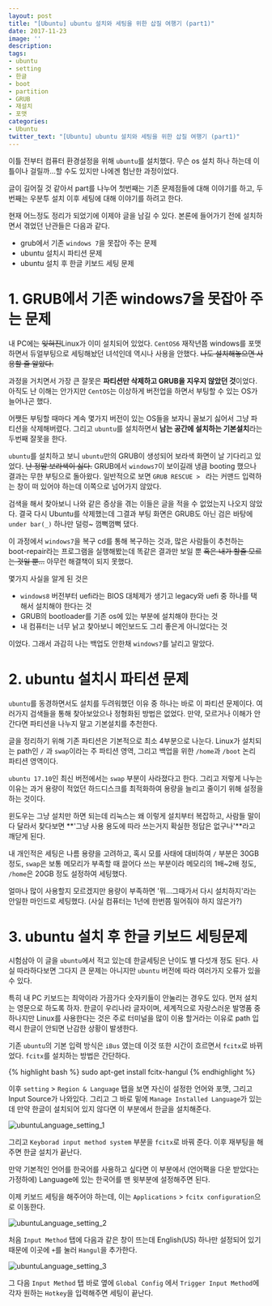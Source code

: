 ```yaml
---
layout: post
title: "[Ubuntu] ubuntu 설치와 세팅을 위한 삽질 여행기 (part1)"
date: 2017-11-23
image: ''
description:
tags:
- ubuntu
- setting
- 한글
- boot
- partition
- GRUB
- 재설치
- 포맷
categories:
- Ubuntu
twitter_text: "[Ubuntu] ubuntu 설치와 세팅을 위한 삽질 여행기 (part1)"
---
```


  이틀 전부터 컴퓨터 환경설정을 위해 `ubuntu`를 설치했다. 무슨 os 설치 하나 하는데 이틀이나 걸릴까...할 수도 있지만 나에겐 험난한 과정이었다.  

  글이 길어질 것 같아서 part를 나누어 첫번째는 기존 문제점들에 대해 이야기를 하고, 두번째는 우분투 설치 이후 세팅에 대해 이야기를 하려고 한다.

  현재 어느정도 정리가 되었기에 이제야 글을 남길 수 있다. 본론에 들어가기 전에 설치하면서 겪었던 난관들은 다음과 같다.  

  - grub에서 기존 `windows 7`을 못잡아 주는 문제
  - ubuntu 설치시 파티션 문제
  - ubuntu 설치 후 한글 키보드 세팅 문제

# 1. GRUB에서 기존 windows7을 못잡아 주는 문제

  내 PC에는 ~~잊혀진~~Linux가 이미 설치되어 있었다. `CentOS6`
  재작년쯤 windows를 포맷하면서 듀얼부팅으로 세팅해놨던 녀석인데 역시나 사용을 안했다. ~~나도 설치해놓으면 사용할 줄 알았다.~~  

  과정을 거치면서 가장 큰 잘못은  **파티션만 삭제하고 GRUB을 지우지 않았던 것**이었다. 아직도 난 이해는 안가지만 `CentOS`는 이상하게 버전업을 하면서 부팅할 수 있는 OS가 늘어나곤 했다.   

  어쨋든 부팅할 때마다 계속 몇가지 버전이 있는 OS들을 보자니 꼴보기 싫어서 그냥 파티션을 삭제해버렸다. 그리고 `ubuntu`를 설치하면서 **남는 공간에 설치하는 기본설치**라는 두번째 잘못을 한다.

  `ubuntu`를 설치하고 보니 `ubuntu`만의 GRUB이 생성되어 보라색 화면이 날 기다리고 있었다. ~~난 정말 보라색이 싫다.~~ GRUB에서 `windows7`이 보이길래 냉큼 booting 했으나 결과는 무한 부팅으로 돌아왔다. 일반적으로 보면 `GRUB RESCUE > ` 라는 커맨드 입력하는 창이 떠 있어야 하는데 이쪽으로 넘어가지 않았다.

  검색을 해서 찾아보니 나와 같은 증상을 겪는 이들은 글을 적을 수 없었는지 나오지 않았다. 결국 다시 Ubuntu를 삭제했는데 그결과 부팅 화면은 GRUB도 아닌 검은 바탕에 `under bar(_)` 하나만 덜렁~ 껌뻑껌뻑 댔다.  

  이 과정에서 `windows7`을 복구 cd를 통해 복구하는 것과, 많은 사람들이 추천하는 boot-repair라는 프로그램을 실행해봤는데 똑같은 결과만 보일 뿐 ~~혹은 내가 할줄 모르는 것일 뿐...~~ 아무런 해결책이 되지 못했다.  

  몇가지 사실을 알게 된 것은

  - `windows8` 버전부터 uefi라는 BIOS 대체제가 생기고 legacy와 uefi 중 하나를 택해서 설치해야 한다는 것
  - GRUB의 bootloader를 기존 os에 있는 부분에 설치해야 한다는 것
  - 내 컴퓨터는 너무 낡고 찾아보니 메인보드도 그리 좋은게 아니었다는 것

  이었다. 그래서 과감히 나는 백업도 안한채 `windows7`를 날리고 말았다.

# 2. ubuntu 설치시 파티션 문제

  `ubuntu`를 동경하면서도 설치를 두려워했던 이유 중 하나는 바로 이 파티션 문제이다. 여러가지 검색들을 통해 찾아보았으나 정형화된 방법은 없었다. 만약, 모르거나 이해가 안간다면 파티션을 나누지 말고 기본설치를 추천한다.

  글을 정리하기 위해 기존  파티션은 기본적으로 최소 4부분으로 나눈다. Linux가 설치되는 path인 `/` 과 `swap`이라는 주 파티션 영역, 그리고 백업을 위한 `/home`과 `/boot` 논리 파티션 영역이다.

  `ubuntu 17.10`인 최신 버전에서는 `swap` 부분이 사라졌다고 한다. 그리고 저렇게 나누는 이유는 과거 용량이 적었던 하드디스크를 최적화하여 용량을 늘리고 줄이기 위해 설정을 하는 것이다.

  윈도우는 그냥 설치만 하면 되는데 리눅스는 왜 이렇게 설치부터 복잡하고, 사람들 말이 다 달라서 찾다보면 **'그냥 사용 용도에 따라 쓰는거지 확실한 정답은 없구나'**라고 깨닫게 된다.

  내 개인적은 세팅은 나름 용량을 고려하고, 혹시 모를 사태에 대비하여 `/` 부분은 30GB 정도, `swap`은 보통 메모리가 부족할 때 끌어다 쓰는 부분이라 메모리의 1배~2배 정도, `/home`은 20GB 정도 설정하여 세팅했다.

  얼마나 많이 사용할지 모르겠지만 용량이 부족하면 '뭐...그때가서 다시 설치하지'라는 안일한 마인드로 세팅했다. (사실 컴퓨터는 1년에 한번쯤 밀어줘야 하지 않은가?)

# 3. ubuntu 설치 후 한글 키보드 세팅문제

  시험삼아 이 글을 `ubuntu`에서 적고 있는데 한글세팅은 난이도 별 다섯개 정도 된다. 사실 따라하다보면 그다지 큰 문제는 아니지만 `ubuntu` 버전에 따라 여러가지 오류가 있을 수 있다.

  특히 내 PC 키보드는 최악이라 가끔가다 숫자키들이 안눌리는 경우도 있다. 먼저 설치는 영문으로 하도록 하자. 한글이 우리나라 글자이며, 세계적으로 자랑스러운 발명품 중 하나지만 Linux를 사용한다는 것은 주로 터미널을 많이 이용 할거라는 이유로 path 입력시 한글이 안되면 난감한 상황이 발생한다.

  기존 `ubuntu`의 기본 입력 방식은 `iBus` 였는데 이것 또한 시간이 흐르면서 `fcitx`로 바뀌었다. `fcitx`를 설치하는 방법은 간단하다.

  {% highlight bash %}
  sudo apt-get install fcitx-hangul
  {% endhighlight %}

  이후 `setting` > `Region & Language` 탭을 보면 자신이 설정한 언어와 포맷, 그리고 Input Source가 나와있다. 그리고 그 바로 밑에 `Manage Installed Language`가 있는데 만약 한글이 설치되어 있지 않다면 이 부분에서 한글을 설치해준다.

  ![ubuntuLanguage_setting_1](https://farm5.staticflickr.com/4540/37883152704_f3196afa33_z.jpg)

  그리고 `Keyborad input method system` 부분을 `fcitx`로 바꿔 준다. 이후 재부팅을 해주면 한글 설치가 끝난다.

  만약 기본적인 언어를 한국어를 사용하고 싶다면 이 부분에서 (언어팩을 다운 받았다는 가정하에)  Language에 있는 한국어를 맨 윗부분에 설정해주면 된다.

  이제 키보드 세팅을 해주어야 하는데, 이는  `Applications` > `fcitx configuration`으로 이동한다.

  ![ubuntuLanguage_setting_2](https://farm5.staticflickr.com/4562/26823963159_06c56abbd0_b.jpg)

  처음 `Input Method` 탭에 다음과 같은 창이 뜨는데 English(US) 하나만 설정되어 있기 때문에 이곳에 `+`를 눌러 `Hangul`을 추가한다.

  ![ubuntuLanguage_setting_3](https://farm5.staticflickr.com/4572/26823962979_ee2ac6f4e1_b.jpg)

  그 다음 `Input Method` 탭 바로 옆에 `Global Config` 에서 `Trigger Input Method`에 각자 원하는 `Hotkey`을 입력해주면 세팅이 끝난다.
